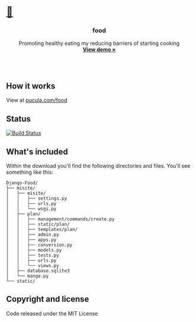 <p align="center">
  <a href="http://food-dev.us-east-2.elasticbeanstalk.com/">
    <h1>🌿</h1>
  </a>

  <h3 align="center">food</h3>

  <p align="center">
    Promoting healthy eating my reducing barriers of starting cooking
    <br>
    <a href="http://food-dev.us-east-2.elasticbeanstalk.com/"><strong>View demo &raquo;</strong></a>
    <br>
    <br>
  </p>
</p>
<br>

## How it works

View at [pucula.com/food](http://pucula.com/food)

## Status

[![Build Status](https://img.shields.io/travis/twbs/bootstrap/v4-dev.svg)](https://travis-ci.org/twbs/bootstrap)

## What's included

Within the download you'll find the following directories and files. You'll see something like this:

```
Django-Food/
├── misite/
│   ├── misite/
│   │   ├── settings.py
│   │   ├── urls.py
│   │   └── wsgi.py
│   ├── plan/
│   │   ├── management/commands/create.py
│   │   ├── static/plan/
│   │   ├── templates/plan/
│   │   ├── admin.py
│   │   ├── apps.py
│   │   ├── conversion.py
│   │   ├── models.py
│   │   ├── tests.py
│   │   ├── urls.py
│   │   └── views.py
│   ├── database.sqlite3
│   └── mange.py
└── static/
```


## Copyright and license

Code released under the MIT License

